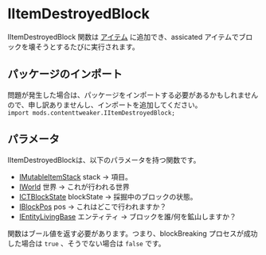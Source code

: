 # IItemDestroyedBlock

IItemDestroyedBlock 関数は [アイテム](/Mods/ContentTweaker/Vanilla/Creatable_Content/Item/) に追加でき、assicated アイテムでブロックを壊そうとするたびに実行されます。

## パッケージのインポート

問題が発生した場合は、パッケージをインポートする必要があるかもしれませんので、申し訳ありませんし、インポートを追加してください。  
`import mods.contenttweaker.IItemDestroyedBlock;`

## パラメータ

IItemDestroyedBlockは、以下のパラメータを持つ関数です。

- [IMutableItemStack](/Mods/ContentTweaker/Vanilla/Types/Item/IMutableItemStack/) stack → 項目。
- [IWorld](/Mods/ContentTweaker/Vanilla/Types/World/IWorld/) 世界 → これが行われる世界
- [ICTBlockState](/Mods/ContentTweaker/Vanilla/Types/Block/ICTBlockState/) blockState → 採掘中のブロックの状態。
- [IBlockPos](/Mods/ContentTweaker/Vanilla/Types/Block/IBlockPos/) pos → これはどこで行われますか？
- [IEntityLivingBase](/Vanilla/Entities/IEntityLivingBase/) エンティティ → ブロックを誰/何を鉱山しますか？

関数はブール値を返す必要があります。つまり、blockBreaking プロセスが成功した場合は `true` 、そうでない場合は `false` です。